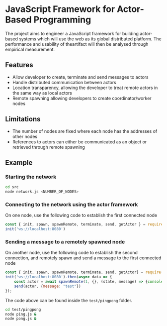# JavaScript Framework for Actor-Based Programming
The project aims to engineer a JavaScript framework for building actor-based systems which will  use  the  web  as  its  global  distributed  platform.   The  performance  and  usability  of  theartifact will then be analysed through empirical measurement.

## Features
* Allow developer to create, terminate and send messages to actors
* Handle distributed communication between actors
* Location transparency, allowing the developer to treat remote actors in the same way as local actors
* Remote spawning allowing developers to create coordinator/worker nodes

## Limitations
* The number of nodes are fixed where each node has the addresses of other nodes
* References to actors can either be communicated as an object or retrieved through remote spawning

## Example
### Starting the network
```bash
cd src
node network.js <NUMBER_OF_NODES>
```
### Connecting to the network using the actor framework
On one node, use the following code to establish the first connected node
```js
const { init, spawn, spawnRemote, terminate, send, getActor } = require('../../src/actors.js');
init('ws://localhost:8080')
```
### Sending a message to a remotely spawned node
On another node, use the following code to establish the second connection, and remotely spawn and send a message to the first connected node
```js
const { init, spawn, spawnRemote, terminate, send, getActor} = require('../../src/actors.js');
init('ws://localhost:8080').then(async data => {
    const actor = await spawnRemote(1, {}, (state, message) => {console.log(message.message)}, 5000)
    send(actor, {message: "test"})
});
```
The code above can be found inside the `test/pingpong` folder.
```bash
cd test/pingpong
node ping.js &
node pong.js &
```